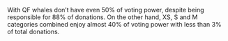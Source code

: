 
With QF whales don’t have even 50% of voting power, despite being responsible for 88% of donations. On the other hand, XS, S and M categories combined enjoy almost 40% of voting power with less than 3% of total donations.